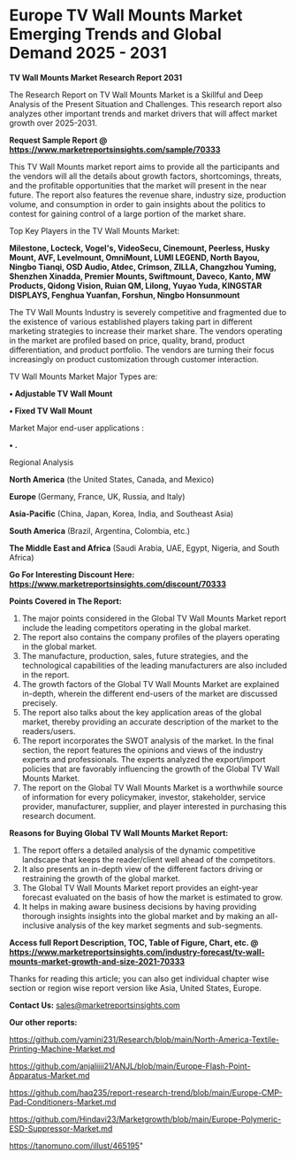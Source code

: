 # Europe TV Wall Mounts Market Emerging Trends and Global Demand 2025 - 2031

<strong>TV Wall Mounts Market Research Report 2031</strong>

The Research Report on TV Wall Mounts Market is a Skillful and Deep Analysis of the Present Situation and Challenges. This research report also analyzes other important trends and market drivers that will affect market growth over 2025-2031.

<strong>Request Sample Report @ <a href=https://www.marketreportsinsights.com/sample/70333>https://www.marketreportsinsights.com/sample/70333</a></strong>

This TV Wall Mounts market report aims to provide all the participants and the vendors will all the details about growth factors, shortcomings, threats, and the profitable opportunities that the market will present in the near future. The report also features the revenue share, industry size, production volume, and consumption in order to gain insights about the politics to contest for gaining control of a large portion of the market share.

Top Key Players in the TV Wall Mounts Market:

<strong>Milestone, Locteck, Vogel's, VideoSecu, Cinemount, Peerless, Husky Mount, AVF, Levelmount, OmniMount, LUMI LEGEND, North Bayou, Ningbo Tianqi, OSD Audio, Atdec, Crimson, ZILLA, Changzhou Yuming, Shenzhen Xinadda, Premier Mounts, Swiftmount, Daveco, Kanto, MW Products, Qidong Vision, Ruian QM, Lilong, Yuyao Yuda, KINGSTAR DISPLAYS, Fenghua Yuanfan, Forshun, Ningbo Honsunmount</strong>

The TV Wall Mounts Industry is severely competitive and fragmented due to the existence of various established players taking part in different marketing strategies to increase their market share. The vendors operating in the market are profiled based on price, quality, brand, product differentiation, and product portfolio. The vendors are turning their focus increasingly on product customization through customer interaction.

TV Wall Mounts Market Major Types are:

<strong>• Adjustable TV Wall Mount

• Fixed TV Wall Mount</strong>

Market Major end-user applications :

<strong>• .</strong>

Regional Analysis

</u><strong><b>North America</b></strong> (the United States, Canada, and Mexico)

<strong><b>Europe </b></strong>(Germany, France, UK, Russia, and Italy)

<strong><b>Asia-Pacific</b></strong> (China, Japan, Korea, India, and Southeast Asia)

<strong><b>South America</b></strong> (Brazil, Argentina, Colombia, etc.)

<strong><b>The Middle East and Africa</b></strong> (Saudi Arabia, UAE, Egypt, Nigeria, and South Africa)

<strong>Go For Interesting Discount Here: <a href=https://www.marketreportsinsights.com/discount/70333>https://www.marketreportsinsights.com/discount/70333</a></strong>

<strong>Points Covered in The Report:</strong>
<ol>
  <li>The major points considered in the Global TV Wall Mounts Market report include the leading competitors operating in the global market.</li>
  <li>The report also contains the company profiles of the players operating in the global market.</li>
  <li>The manufacture, production, sales, future strategies, and the technological capabilities of the leading manufacturers are also included in the report.</li>
  <li>The growth factors of the Global TV Wall Mounts Market are explained in-depth, wherein the different end-users of the market are discussed precisely.</li>
  <li>The report also talks about the key application areas of the global market, thereby providing an accurate description of the market to the readers/users.</li>
  <li>The report incorporates the SWOT analysis of the market. In the final section, the report features the opinions and views of the industry experts and professionals. The experts analyzed the export/import policies that are favorably influencing the growth of the Global TV Wall Mounts Market.</li>
  <li>The report on the Global TV Wall Mounts Market is a worthwhile source of information for every policymaker, investor, stakeholder, service provider, manufacturer, supplier, and player interested in purchasing this research document.</li>
</ol>
<strong>Reasons for Buying Global TV Wall Mounts Market Report:</strong>

<ol>
  <li>The report offers a detailed analysis of the dynamic competitive landscape that keeps the reader/client well ahead of the competitors.</li>
  <li>It also presents an in-depth view of the different factors driving or restraining the growth of the global market.</li>
  <li>The Global TV Wall Mounts Market report provides an eight-year forecast evaluated on the basis of how the market is estimated to grow.</li>
  <li>It helps in making aware business decisions by having providing thorough insights insights into the global market and by making an all-inclusive analysis of the key market segments and sub-segments.</li>
</ol>
<strong>Access full Report Description, TOC, Table of Figure, Chart, etc. @ <a href=https://www.marketreportsinsights.com/industry-forecast/tv-wall-mounts-market-growth-and-size-2021-70333>https://www.marketreportsinsights.com/industry-forecast/tv-wall-mounts-market-growth-and-size-2021-70333</a></strong>


Thanks for reading this article; you can also get individual chapter wise section or region wise report version like Asia, United States, Europe.

<strong>Contact Us:</strong>
sales@marketreportsinsights.com

<strong>Our other reports:</strong>

<a href=https://github.com/yamini231/Research/blob/main/North-America-Textile-Printing-Machine-Market.md>https://github.com/yamini231/Research/blob/main/North-America-Textile-Printing-Machine-Market.md</a>

<a href=https://github.com/anjaliiii21/ANJL/blob/main/Europe-Flash-Point-Apparatus-Market.md>https://github.com/anjaliiii21/ANJL/blob/main/Europe-Flash-Point-Apparatus-Market.md</a>

<a href=https://github.com/haq235/report-research-trend/blob/main/Europe-CMP-Pad-Conditioners-Market.md>https://github.com/haq235/report-research-trend/blob/main/Europe-CMP-Pad-Conditioners-Market.md</a>

<a href=https://github.com/Hindavi23/Marketgrowth/blob/main/Europe-Polymeric-ESD-Suppressor-Market.md>https://github.com/Hindavi23/Marketgrowth/blob/main/Europe-Polymeric-ESD-Suppressor-Market.md</a>

<a href=https://tanomuno.com/illust/465195>https://tanomuno.com/illust/465195</a>"

